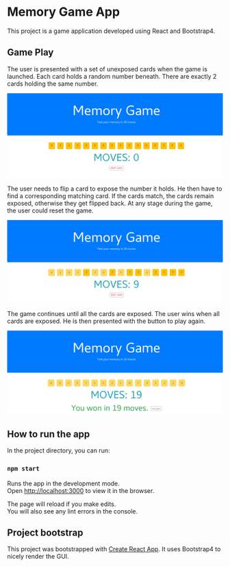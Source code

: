 # Memory Game App

This project is a game application developed using React and Bootstrap4.

## Game Play

The user is presented with a set of unexposed cards when the game is launched. Each card holds a random number beneath. There are exactly 2 cards holding the same number.

![Game Launch](/screenshots/memory_card_game_react_initial_screen.jpg)

The user needs to flip a card to expose the number it holds. He then have to find a corresponding matching card. If the cards match, the cards remain exposed, otherwise they get flipped back. At any stage during the game, the user could reset the game.

![Game Progress](/screenshots/memory_card_game_react_game_in_progress.jpg)

The game continues until all the cards are exposed. The user wins when all cards are exposed. He is then presented with the button to play again.

![Game Won](/screenshots/memory_card_game_react_game_won.jpg)

## How to run the app

In the project directory, you can run:

### `npm start`

Runs the app in the development mode.<br>
Open [http://localhost:3000](http://localhost:3000) to view it in the browser.

The page will reload if you make edits.<br>
You will also see any lint errors in the console.

## Project bootstrap

This project was bootstrapped with [Create React App](https://github.com/facebook/create-react-app). It uses Bootstrap4 to nicely render the GUI.

